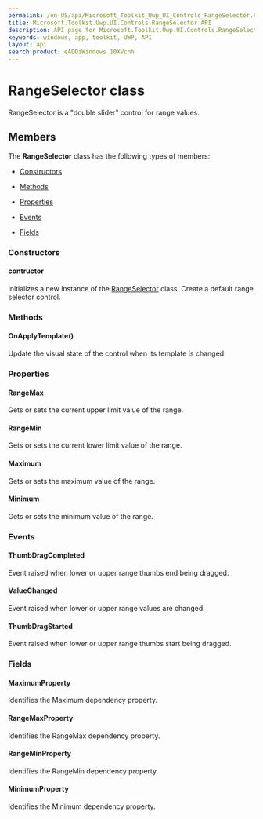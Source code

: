 ```yaml
---
permalink: /en-US/api/Microsoft_Toolkit_Uwp_UI_Controls_RangeSelector.htm
title: Microsoft.Toolkit.Uwp.UI.Controls.RangeSelector API 
description: API page for Microsoft.Toolkit.Uwp.UI.Controls.RangeSelector
keywords: windows, app, toolkit, UWP, API
layout: api
search.product: eADQiWindows 10XVcnh
---
```



# RangeSelector class

RangeSelector is a "double slider" control for range values.

## Members

The **RangeSelector** class has the following types of members:

* [Constructors](#Constructors)

* [Methods](#Methods)

* [Properties](#Properties)

* [Events](#Events)

* [Fields](#Fields)

### Constructors

#### contructor

Initializes a new instance of the [RangeSelector](Microsoft_Toolkit_Uwp_UI_Controls_RangeSelector.htm) class. Create a default range selector control.





### Methods

#### OnApplyTemplate()

Update the visual state of the control when its template is changed.





### Properties

#### RangeMax

Gets or sets the current upper limit value of the range.





#### RangeMin

Gets or sets the current lower limit value of the range.





#### Maximum

Gets or sets the maximum value of the range.





#### Minimum

Gets or sets the minimum value of the range.





### Events

#### ThumbDragCompleted

Event raised when lower or upper range thumbs end being dragged.





#### ValueChanged

Event raised when lower or upper range values are changed.





#### ThumbDragStarted

Event raised when lower or upper range thumbs start being dragged.





### Fields

#### MaximumProperty

Identifies the Maximum dependency property.





#### RangeMaxProperty

Identifies the RangeMax dependency property.





#### RangeMinProperty

Identifies the RangeMin dependency property.





#### MinimumProperty

Identifies the Minimum dependency property.




